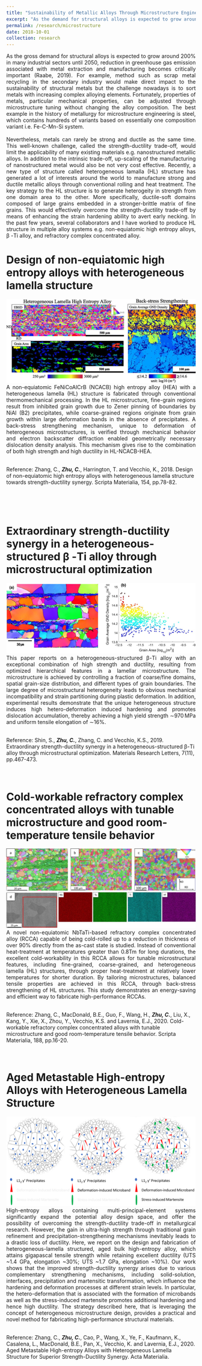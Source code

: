 ```yaml
---
title: "Sustainability of Metallic Alloys Through Microstructure Engineering"
excerpt: "As the demand for structural alloys is expected to grow around 200% in many industrial sectors until 2050, reduction in greenhouse gas emission associated with metal extraction and manufacturing becomes critically important. For example, method such as scrap metal recycling in the secondary industry would make direct impact to the sustainability of structural metals but the challenge nowadays is to sort metals with increasing complex alloying elements. Fortunately, properties of metals, particular mechanical properties, can be adjusted through microstructure tuning without changing the alloying composition <br/><img src='/images/aged-ncatb.png'>"
permalink: /research/microstructure
date: 2018-10-01
collection: research
---
```


<div style="text-align: justify"> As the gross demand for structural alloys is expected to grow around 200% in many industrial sectors until 2050, reduction in greenhouse gas emission associated with metal extraction and manufacturing becomes critically important (Raabe, 2019). For example, method such as scrap metal recycling in the secondary industry would make direct impact to the sustainability of structural metals but the challenge nowadays is to sort metals with increasing complex alloying elements. Fortunately, properties of metals, particular mechanical properties, can be adjusted through microstructure tuning without changing the alloy composition. The best example in the history of metallurgy for microstructure engineering is steel, which contains hundreds of variants based on essentially one composition variant i.e. Fe-C-Mn-Si system. </div>
<br />

<div style="text-align: justify"> Nevertheless, metals can rarely be strong and ductile as the same time. This well-known challenge, called the strength-ductility trade-off, would limit the applicability of many existing materials e.g. nanostructured metallic alloys. In addition to the intrinsic trade-off, up-scaling of the manufacturing of nanostructured metal would also be not very cost effective. Recently, a new type of structure called heterogeneous lamalla (HL) structure has generated a lot of interests around the world to manufacture strong and ductile metallic alloys through conventional rolling and heat treatment. The key strategy to the HL structure is to generate heterogeity in strength from one domain area to the other. More specifically, ductile-soft domains composed of large grains embedded in a stronger-brittle matrix of fine grains. This would effectively overcome the strength-ductility trade-off by means of enhancing the strain hardening ability to avert early necking. In the past few years, several collaborators and I have worked to produce HL structure in multiple alloy systems e.g. non-equiatomic high entropy alloys, β -Ti alloy, and refractory complex concentrated alloy. </div>

Design of non-equiatomic high entropy alloys with heterogeneous lamella structure
======
<img src='/images/hl nonequiatomic HEA.jpg' class="center"> 

<div style="text-align: justify"> A non-equiatomic FeNiCoAlCrB (NCACB) high entropy alloy (HEA) with a heterogeneous lamella (HL) structure is fabricated through conventional thermomechanical processing. In the HL microstructure, fine-grain regions result from inhibited grain growth due to Zener pinning of boundaries by NiAl (B2) precipitates, while coarse-grained regions originate from grain growth within large deformation bands in the absence of precipitates. A back-stress strengthening mechanism, unique to deformation of heterogeneous microstructures, is verified through mechanical behavior and electron backscatter diffraction enabled geometrically necessary dislocation density analysis. This mechanism gives rise to the combination of both high strength and high ductility in HL-NCACB-HEA. </div>
<br />

Reference: Zhang, C., ***Zhu, C.***, Harrington, T. and Vecchio, K., 2018. Design of non-equiatomic high entropy alloys with heterogeneous lamella structure towards strength-ductility synergy. Scripta Materialia, 154, pp.78-82.

<br />
<br />
<br />

Extraordinary strength-ductility synergy in a heterogeneous-structured β -Ti alloy through microstructural optimization
======
<img src='/images/hl gum metal.jpeg' class="center"> 

<div style="text-align: justify"> This paper reports on a heterogeneous-structured β-Ti alloy with an exceptional combination of high strength and ductility, resulting from optimized hierarchical features in a lamellar microstructure. The microstructure is achieved by controlling a fraction of coarse/fine domains, spatial grain-size distribution, and different types of grain boundaries. The large degree of microstructural heterogeneity leads to obvious mechanical incompatibility and strain partitioning during plastic deformation. In addition, experimental results demonstrate that the unique heterogeneous structure induces high hetero-deformation induced hardening and promotes dislocation accumulation, thereby achieving a high yield strength ∼970 MPa and uniform tensile elongation of ∼16%. </div>
<br />

Reference: Shin, S., ***Zhu, C.***, Zhang, C. and Vecchio, K.S., 2019. Extraordinary strength-ductility synergy in a heterogeneous-structured β-Ti alloy through microstructural optimization. Materials Research Letters, 7(11), pp.467-473. 
<br />
<br />
<br />

Cold-workable refractory complex concentrated alloys with tunable microstructure and good room-temperature tensile behavior
======
<img src='/images/RHEA-ebsd.jpg' class="center"> 


<div style="text-align: justify"> A novel non-equiatomic NbTaTi-based refractory complex concentrated alloy (RCCA) capable of being cold-rolled up to a reduction in thickness of over 90% directly from the as-cast state is studied. Instead of conventional heat-treatment at temperatures greater than 0.8Tm for long durations, the excellent cold-workability in this RCCA allows for tunable microstructural features, including fine-grained, coarse-grained, and heterogeneous lamella (HL) structures, through proper heat-treatment at relatively lower temperatures for shorter duration. By tailoring microstructures, balanced tensile properties are achieved in this RCCA, through back-stress strengthening of HL structures. This study demonstrates an energy-saving and efficient way to fabricate high-performance RCCAs. </div>
<br />

Reference: Zhang, C., MacDonald, B.E., Guo, F., Wang, H., ***Zhu, C.***, Liu, X., Kang, Y., Xie, X., Zhou, Y., Vecchio, K.S. and Lavernia, E.J., 2020. Cold-workable refractory complex concentrated alloys with tunable microstructure and good room-temperature tensile behavior. Scripta Materialia, 188, pp.16-20. 
<br />
<br />
<br />

Aged Metastable High-entropy Alloys with Heterogeneous Lamella Structure
======
<img src='/images/aged-ncatb.jpg' class="center"> 

<div style="text-align: justify">  High-entropy alloys containing multi-principal-element systems significantly expand the potential alloy design space, and offer the possibility of overcoming the strength-ductility trade-off in metallurgical research. However, the gain in ultra-high strength through traditional grain refinement and precipitation-strengthening mechanisms inevitably leads to a drastic loss of ductility. Here, we report on the design and fabrication of heterogeneous-lamella structured, aged bulk high-entropy alloy, which attains gigapascal tensile strength while retaining excellent ductility (UTS ~1.4 GPa, elongation ~30%; UTS ~1.7 GPa, elongation ~10%). Our work shows that the improved strength-ductility synergy arises due to various complementary strengthening mechanisms, including solid-solution, interfaces, precipitation and martensitic transformation, which influence the hardening and deformation processes at different strain levels. In particular, the hetero-deformation that is associated with the formation of microbands as well as the stress-induced martensite promotes additional hardening and hence high ductility. The strategy described here, that is leveraging the concept of heterogeneous microstructure design, provides a practical and novel method for fabricating high-performance structural materials. </div>
<br />

Reference: Zhang, C., ***Zhu, C.***, Cao, P., Wang, X., Ye, F., Kaufmann, K., Casalena, L., MacDonald, B.E., Pan, X., Vecchio, K. and Lavernia, E.J., 2020. Aged Metastable High-entropy Alloys with Heterogeneous Lamella Structure for Superior Strength-Ductility Synergy. Acta Materialia. 